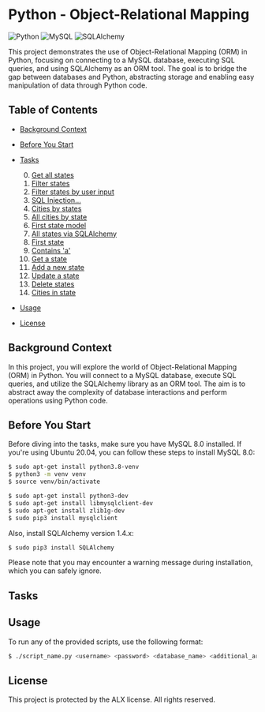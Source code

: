 
# Python - Object-Relational Mapping

![Python](https://img.shields.io/badge/Python-3.8.5-blue)
![MySQL](https://img.shields.io/badge/MySQL-8.0-blue)
![SQLAlchemy](https://img.shields.io/badge/SQLAlchemy-1.4.x-blue)

This project demonstrates the use of Object-Relational Mapping (ORM) in Python, focusing on connecting to a MySQL database, executing SQL queries, and using SQLAlchemy as an ORM tool. The goal is to bridge the gap between databases and Python, abstracting storage and enabling easy manipulation of data through Python code.

## Table of Contents
- [Background Context](#background-context)
- [Before You Start](#before-you-start)
- [Tasks](#tasks)
  
  0. [Get all states](#0-get-all-states)
  1. [Filter states](#1-filter-states)
  2. [Filter states by user input](#2-filter-states-by-user-input)
  3. [SQL Injection...](#3-sql-injection)
  4. [Cities by states](#4-cities-by-states)
  5. [All cities by state](#5-all-cities-by-state)
  6. [First state model](#6-first-state-model)
  7. [All states via SQLAlchemy](#7-all-states-via-sqlalchemy)
  8. [First state](#8-first-state)
  9. [Contains 'a'](#9-contains-a)
  10. [Get a state](#)
  11. [Add a new state](#11-add-a-new-state)
  12. [Update a state](#12-update-a-state)
  13. [Delete states](#13-delete-states)
  14. [Cities in state](#14-cities-in-state)
- [Usage](#usage)
- [License](#license)

## Background Context
In this project, you will explore the world of Object-Relational Mapping (ORM) in Python. You will connect to a MySQL database, execute SQL queries, and utilize the SQLAlchemy library as an ORM tool. The aim is to abstract away the complexity of database interactions and perform operations using Python code.

## Before You Start
Before diving into the tasks, make sure you have MySQL 8.0 installed. If you're using Ubuntu 20.04, you can follow these steps to install MySQL 8.0:

```bash
$ sudo apt-get install python3.8-venv
$ python3 -m venv venv
$ source venv/bin/activate

$ sudo apt-get install python3-dev
$ sudo apt-get install libmysqlclient-dev
$ sudo apt-get install zlib1g-dev
$ sudo pip3 install mysqlclient
```

Also, install SQLAlchemy version 1.4.x:

```bash
$ sudo pip3 install SQLAlchemy
```

Please note that you may encounter a warning message during installation, which you can safely ignore.

## Tasks

## Usage
To run any of the provided scripts, use the following format:

```bash
$ ./script_name.py <username> <password> <database_name> <additional_arguments>
```

## License

This project is protected by the ALX license. All rights reserved.

